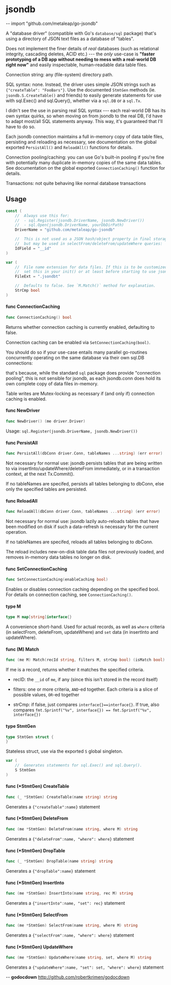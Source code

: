 # jsondb
--
    import "github.com/metaleap/go-jsondb"

A "database driver" (compatible with Go's `database/sql` package)
that's using a directory of JSON text files as a database of "tables".

Does not implement the finer details of *real* databases (such as
relational integrity, cascading deletes, ACID etc.) --- the *only* use-case
is **"faster prototyping of a DB app without needing to mess with a real-world
DB right now"** and easily inspectable, human-readable data table files.

Connection string: any (file-system) directory path.

SQL syntax: none. Instead, the driver uses simple JSON strings such
as `{"createTable": "FooBars"}`. Use the documented `StmtGen` methods
(ie. `jsondb.S.CreateTable()` and friends) to easily generate statements
for use with sql.Exec() and sql.Query(), whether via a `sql.DB` or a `sql.Tx`.

I didn't see the use in parsing real SQL syntax --- each real-world DB has its
own syntax quirks, so when moving on from jsondb to the real DB, I'd have to adapt
most/all SQL statements anyway. This way, it's guaranteed that I'll have to do so.

Each jsondb connection maintains a full in-memory copy of data table files,
persisting and reloading as necessary, see documentation on the global exported
`PersistAll()` and `ReloadAll()` functions for details.

Connection pooling/caching: you can use Go's built-in pooling if you're fine
with potentially many duplicate in-memory copies of the same data tables.
See documentation on the global exported `ConnectionCaching()` function for details.

Transactions: not quite behaving like normal database transactions

## Usage

```go
const (
	//	Always use this for:
	//	- sql.Register(jsondb.DriverName, jsondb.NewDriver())
	//	- sql.Open(jsondb.DriverName, yourDbDirPath)
	DriverName = "github.com/metaleap/go-jsondb"

	//	This is not used as a JSON hash/object property in final storage
	//	but may be used in selectFrom/deleteFrom/updateWhere queries:
	IdField = "__id"
)
```

```go
var (
	//	File name extension for data files. If this is to be customized,
	//	set this in your init() or at least before starting to use jsondb.
	FileExt = ".jsondbt"

	//	Defaults to false. See `M.Match()` method for explanation.
	StrCmp bool
)
```

#### func  ConnectionCaching

```go
func ConnectionCaching() bool
```
Returns whether connection caching is currently enabled, defaulting to false.

Connection caching can be enabled via `SetConnectionCaching(bool)`.

You should do so if your use-case entails many parallel go-routines concurrently
operating on the same database via their own sql.DB connections:

that's because, while the standard `sql` package does provide "connection
pooling", this is not sensible for jsondb, as each jsondb.conn does hold its own
complete copy of data files in-memory.

Table writes are Mutex-locking as necessary if (and only if) connection caching
is enabled.

#### func  NewDriver

```go
func NewDriver() (me driver.Driver)
```
Usage: `sql.Register(jsondb.DriverName, jsondb.NewDriver())`

#### func  PersistAll

```go
func PersistAll(dbConn driver.Conn, tableNames ...string) (err error)
```
Not necessary for normal use: jsondb persists tables that are being written to
via insertInto/updateWhere/deleteFrom immediately, or in a transaction context,
at the next Tx.Commit().

If no tableNames are specifed, persists all tables belonging to dbConn, else
only the specified tables are persisted.

#### func  ReloadAll

```go
func ReloadAll(dbConn driver.Conn, tableNames ...string) (err error)
```
Not necessary for normal use: jsondb lazily auto-reloads tables that have been
modified on disk if such a data-refresh is necessary for the current operation.

If no tableNames are specifed, reloads all tables belonging to dbConn.

The reload includes new-on-disk table data files not previously loaded, and
removes in-memory data tables no longer on disk.

#### func  SetConnectionCaching

```go
func SetConnectionCaching(enableCaching bool)
```
Enables or disables connection caching depending on the specified bool. For
details on connection caching, see `ConnectionCaching()`.

#### type M

```go
type M map[string]interface{}
```

A convenience short-hand. Used for actual records, as well as `where` criteria
(in selectFrom, deleteFrom, updateWhere) and `set` data (in insertInto and
updateWhere).

#### func (M) Match

```go
func (me M) Match(recId string, filters M, strCmp bool) (isMatch bool)
```
If me is a record, returns whether it matches the specified criteria.

- recID: the `__id` of `me`, if any (since this isn't stored in the record
itself)

- filters: one or more criteria, `AND`-ed together. Each criteria is a slice of
possible values, `OR`-ed together

- strCmp: if false, just compares `interface{}==interface{}`. If true, also
compares `fmt.Sprintf("%v", interface{}) == fmt.Sprintf("%v", interface{})`

#### type StmtGen

```go
type StmtGen struct {
}
```

Stateless struct, use via the exported `S` global singleton.

```go
var (
	//	Generates statements for sql.Exec() and sql.Query().
	S StmtGen
)
```

#### func (*StmtGen) CreateTable

```go
func (_ *StmtGen) CreateTable(name string) string
```
Generates a `{"createTable":name}` statement

#### func (*StmtGen) DeleteFrom

```go
func (me *StmtGen) DeleteFrom(name string, where M) string
```
Generates a `{"deleteFrom":name, "where": where}` statement

#### func (*StmtGen) DropTable

```go
func (_ *StmtGen) DropTable(name string) string
```
Generates a `{"dropTable":name}` statement

#### func (*StmtGen) InsertInto

```go
func (me *StmtGen) InsertInto(name string, rec M) string
```
Generates a `{"insertInto":name, "set": rec}` statement

#### func (*StmtGen) SelectFrom

```go
func (me *StmtGen) SelectFrom(name string, where M) string
```
Generates a `{"selectFrom":name, "where": where}` statement

#### func (*StmtGen) UpdateWhere

```go
func (me *StmtGen) UpdateWhere(name string, set, where M) string
```
Generates a `{"updateWhere":name, "set": set, "where": where}` statement

--
**godocdown** http://github.com/robertkrimen/godocdown
